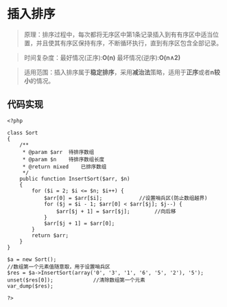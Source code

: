 # 插入排序

>原理：排序过程中，每次都将无序区中第1条记录插入到有有序区中适当位置，并且使其有序区保持有序，不断循环执行，直到有序区包含全部记录。

>时间复杂度：最好情况(正序):**O(n)**     最坏情况(逆序):**O(n∧2)**

>适用范围：插入排序属于**稳定排序**，采用**减治法**策略，适用于**正序**或者**n较小**的情况。

## 代码实现


```
<?php

class Sort
{
    /**
     * @param $arr  待排序数组
     * @param $n    待排序数组长度
     * @return mixed    已排序数组
     */
    public function InsertSort($arr, $n)
    {
        for ($i = 2; $i <= $n; $i++) {
            $arr[0] = $arr[$i];            //设置哨兵区(防止数组越界)
            for ($j = $i - 1; $arr[0] < $arr[$j]; $j--) {
                $arr[$j + 1] = $arr[$j];        //向后移
            }
            $arr[$j + 1] = $arr[0];
        }
        return $arr;
    }
}

$a = new Sort();
//数组第一个元素值随意取，用于设置哨兵区
$res = $a->InsertSort(array('0', '3', '1', '6', '5', '2'), '5');
unset($res[0]);             //清除数组第一个元素
var_dump($res);

?>
```




